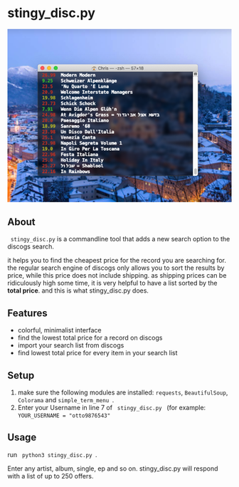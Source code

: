 # stingy_disc.py 

![Screenshot](https://github.com/chrischma/stingy_disc.py/blob/main/stingy_screenshot.png)

## About
<code> stingy_disc.py</code> is a commandline tool that adds a new search option to the discogs search.

it helps you to find the cheapest price for the record you are searching for. the regular search engine of discogs only allows you to sort the results by price, while this price does not include shipping. as shipping prices can be ridiculously high some time, it is very helpful to have a list sorted by the **total price**. and this is what stingy_disc.py does. 

## Features
* colorful, minimalist interface
* find the lowest total price for a record on discogs
* import your search list from discogs
* find lowest total price for every item in your search list



## Setup
1. make sure the following modules are installed: <code>requests</code>, <code>BeautifulSoup</code>, <code>Colorama</code> and <code>simple_term_menu </code>.
2. Enter your Username in line 7 of <code> stingy_disc.py </code> (for example: <code> YOUR_USERNAME = "otto9876543" </code>

## Usage
run <code> python3 stingy_disc.py </code>. 

Enter any artist, album, single, ep and so on. 
stingy_disc.py will respond with a list of up to 250 offers.
